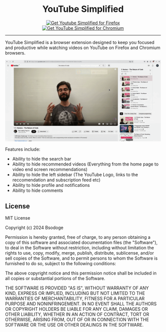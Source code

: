 <h1 align="center">YouTube Simplified</h1>

<p align="center">
    <a href="https://addons.mozilla.org/en-US/firefox/addon/youtube-simplified/"><img src="https://user-images.githubusercontent.com/585534/107280546-7b9b2a00-6a26-11eb-8f9f-f95932f4bfec.png" alt="Get Youtube Simplified for Firefox"></a>
    <a href="https://chromewebstore.google.com/detail/youtube-simplified/ofdlnilnphocpoekbagdkemgidmbfmjl"><img src="https://developer.chrome.com/static/docs/webstore/branding/image/206x58-chrome-web-bcb82d15b2486.png" alt="Get YouTube Simplified for Chromium"></a>
</p>

***

YouTube Simplified is a browser extension designed to keep you focused and productive while watching videos on YouTube on Firefox and Chromium browsers.

![Alt Text](examplegif.gif)

Features include:
- Ability to hide the search bar
- Ability to hide recommended videos (Everything from the home page to video end screen recommendations)
- Ability to hide the left sidebar (The YouTube Logo, links to the reccomendation and subscription feed etc)
- Ability to hide profile and notifications
- Ability to hide comments

<h2>License</h2>
MIT License

Copyright (c) 2024 Bsodoge

Permission is hereby granted, free of charge, to any person obtaining a copy
of this software and associated documentation files (the "Software"), to deal
in the Software without restriction, including without limitation the rights
to use, copy, modify, merge, publish, distribute, sublicense, and/or sell
copies of the Software, and to permit persons to whom the Software is
furnished to do so, subject to the following conditions:

The above copyright notice and this permission notice shall be included in all
copies or substantial portions of the Software.

THE SOFTWARE IS PROVIDED "AS IS", WITHOUT WARRANTY OF ANY KIND, EXPRESS OR
IMPLIED, INCLUDING BUT NOT LIMITED TO THE WARRANTIES OF MERCHANTABILITY,
FITNESS FOR A PARTICULAR PURPOSE AND NONINFRINGEMENT. IN NO EVENT SHALL THE
AUTHORS OR COPYRIGHT HOLDERS BE LIABLE FOR ANY CLAIM, DAMAGES OR OTHER
LIABILITY, WHETHER IN AN ACTION OF CONTRACT, TORT OR OTHERWISE, ARISING FROM,
OUT OF OR IN CONNECTION WITH THE SOFTWARE OR THE USE OR OTHER DEALINGS IN THE
SOFTWARE.
